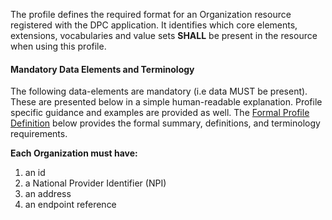 The profile defines the required format for an Organization resource registered with the DPC application.
It identifies which core elements, extensions, vocabularies and value sets **SHALL** be present in the resource when using this profile.

#### Mandatory Data Elements and Terminology

The following data-elements are mandatory (i.e data MUST be present).
These are presented below in a simple human-readable explanation. 
Profile specific guidance and examples are provided as well. 
The [Formal Profile Definition](#profile) below provides the formal summary, definitions, and terminology requirements.

**Each Organization must have:**

1. an id
1. a National Provider Identifier (NPI)
1. an address
1. an endpoint reference
